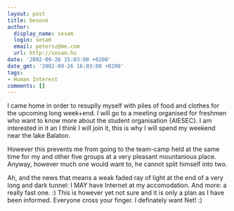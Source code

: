 ```yaml
---
layout: post
title: bevonó
author:
  display_name: sesam
  login: sesam
  email: petersz@me.com
  url: http://sesam.hu
date: '2002-09-26 15:03:00 +0200'
date_gmt: '2002-09-26 16:03:00 +0200'
tags:
- Human Interest
comments: []
---
```


I came home in order to resuplly myself with piles of food and clothes for the upcoming long week+end. I will go to a meeting organised for freshmen who want to know more about the student organisation {AIESEC}. I am interested in it an I think I will join it, this is why I will spend my weekend near the lake Balaton.

However this prevents me from going to the team-camp held at the same time for my and other five groups at a very pleasant mountanious place. Anyway, however much one would want to, he cannot split himself into two.

Ah, and the news that means a weak faded ray of light at the end of a very long and dark tunnel: I MAY have Internet at my accomodation. And more: a really fast one. :) This is however yet not sure and it is only a plan as I have been informed. Everyone cross your finger. I definately want Net! :)
